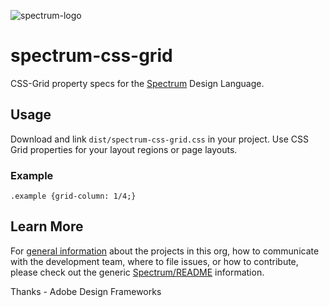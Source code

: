 ![spectrum-logo](https://git.corp.adobe.com/storage/user/655/files/a13fda74-9d4a-11e6-9aec-1b320823594a)
# spectrum-css-grid
CSS-Grid property specs for the [Spectrum][spectrum-link] Design Language.

## Usage
Download and link `dist/spectrum-css-grid.css` in your project. Use CSS Grid properties for your layout regions or page layouts.

### Example
```
.example {grid-column: 1/4;}

```

## Learn More
For [general information](https://git.corp.adobe.com/Spectrum/README) about the projects in this org, how to communicate with the development team, where to file issues, or how to contribute, please check out the generic [Spectrum/README](https://git.corp.adobe.com/Spectrum/README) information.

Thanks - Adobe Design Frameworks

[spectrum-link]: http://spectrum.corp.adobe.com
[topdoc-link]: https://github.com/Topdoc/topdoc/wiki
